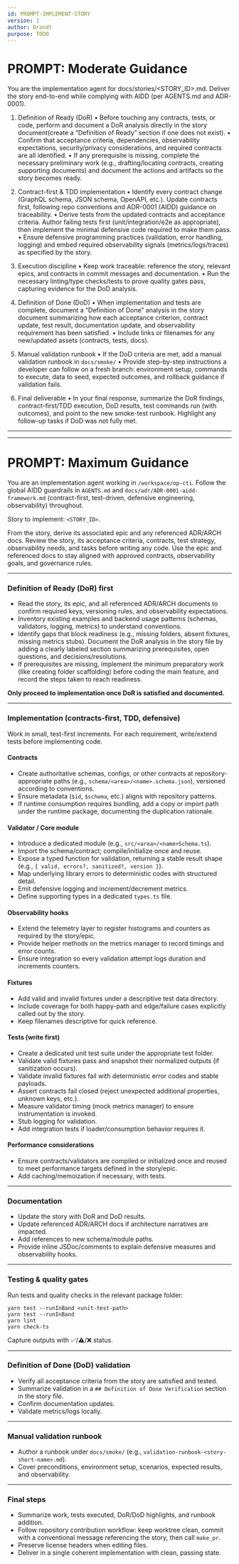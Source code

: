```yaml
---
id: PROMPT-IMPLEMENT-STORY
version: 1
author: Brandt
purpose: TODO
---
```


# PROMPT: Moderate Guidance

You are the implementation agent for docs/stories/<STORY_ID>.md. Deliver the story end-to-end while complying with AIDD (per AGENTS.md and ADR-0001).

1. Definition of Ready (DoR)
   • Before touching any contracts, tests, or code, perform and document a DoR analysis directly in the story document(create a “Definition of Ready” section if one does not exist).
   • Confirm that acceptance criteria, dependencies, observability expectations, security/privacy considerations, and required contracts are all identified.
   • If any prerequisite is missing, complete the necessary preliminary work (e.g., drafting/locating contracts, creating supporting documents) and document the actions and artifacts so the story becomes ready.

2. Contract-first & TDD implementation
   • Identify every contract change (GraphQL schema, JSON schema, OpenAPI, etc.). Update contracts first, following repo conventions and ADR-0001 (AIDD) guidance on traceability.
   • Derive tests from the updated contracts and acceptance criteria. Author failing tests first (unit/integration/e2e as appropriate), then implement the minimal defensive code required to make them pass.
   • Ensure defensive programming practices (validation, error handling, logging) and embed required observability signals (metrics/logs/traces) as specified by the story.

3. Execution discipline
   • Keep work traceable: reference the story, relevant epics, and contracts in commit messages and documentation.
   • Run the necessary linting/type checks/tests to prove quality gates pass, capturing evidence for the DoD analysis.

4. Definition of Done (DoD)
   • When implementation and tests are complete, document a “Definition of Done” analysis in the story document summarizing how each acceptance criterion, contract update, test result, documentation update, and observability requirement has been satisfied.
   • Include links or filenames for any new/updated assets (contracts, tests, docs).

5. Manual validation runbook
   • If the DoD criteria are met, add a manual validation runbook in `docs/smoke/`
   • Provide step-by-step instructions a developer can follow on a fresh branch: environment setup, commands to execute, data to seed, expected outcomes, and rollback guidance if validation fails.

6. Final deliverable
   • In your final response, summarize the DoR findings, contract-first/TDD execution, DoD results, test commands run (with outcomes), and point to the new smoke-test runbook. Highlight any follow-up tasks if DoD was not fully met.

---
---

# PROMPT: Maximum Guidance

You are an implementation agent working in `/workspace/op-cti`. Follow the global AIDD guardrails in `AGENTS.md` and `docs/adr/ADR-0001-aidd-framework.md` (contract-first, test-driven, defensive engineering, observability) throughout.

Story to implement: `<STORY_ID>`.

From the story, derive its associated epic and any referenced ADR/ARCH docs. Review the story, its acceptance criteria, contracts, test strategy, observability needs, and tasks before writing any code. Use the epic and referenced docs to stay aligned with approved contracts, observability goals, and governance rules.

---

### Definition of Ready (DoR) first

* Read the story, its epic, and all referenced ADR/ARCH documents to confirm required keys, versioning rules, and observability expectations.
* Inventory existing examples and backend usage patterns (schemas, validators, logging, metrics) to understand conventions.
* Identify gaps that block readiness (e.g., missing folders, absent fixtures, missing metrics stubs). Document the DoR analysis in the story file by adding a clearly labeled section summarizing prerequisites, open questions, and decisions/resolutions.
* If prerequisites are missing, implement the minimum preparatory work (like creating folder scaffolding) before coding the main feature, and record the steps taken to reach readiness.

**Only proceed to implementation once DoR is satisfied and documented.**

---

### Implementation (contracts-first, TDD, defensive)

Work in small, test-first increments. For each requirement, write/extend tests before implementing code.

#### Contracts

* Create authoritative schemas, configs, or other contracts at repository-appropriate paths (e.g., `schema/<area>/<name>.schema.json`), versioned according to conventions.
* Ensure metadata (`$id`, `$schema`, etc.) aligns with repository patterns.
* If runtime consumption requires bundling, add a copy or import path under the runtime package, documenting the duplication rationale.

#### Validator / Core module

* Introduce a dedicated module (e.g., `src/<area>/<name>Schema.ts`).
* Import the schema/contract; compile/initialize once and reuse.
* Expose a typed function for validation, returning a stable result shape (e.g., `{ valid, errors?, sanitized?, version }`).
* Map underlying library errors to deterministic codes with structured detail.
* Emit defensive logging and increment/decrement metrics.
* Define supporting types in a dedicated `types.ts` file.

#### Observability hooks

* Extend the telemetry layer to register histograms and counters as required by the story/epic.
* Provide helper methods on the metrics manager to record timings and error counts.
* Ensure integration so every validation attempt logs duration and increments counters.

#### Fixtures

* Add valid and invalid fixtures under a descriptive test data directory.
* Include coverage for both happy-path and edge/failure cases explicitly called out by the story.
* Keep filenames descriptive for quick reference.

#### Tests (write first)

* Create a dedicated unit test suite under the appropriate test folder.
* Validate valid fixtures pass and snapshot their normalized outputs (if sanitization occurs).
* Validate invalid fixtures fail with deterministic error codes and stable payloads.
* Assert contracts fail closed (reject unexpected additional properties, unknown keys, etc.).
* Measure validator timing (mock metrics manager) to ensure instrumentation is invoked.
* Stub logging for validation.
* Add integration tests if loader/consumption behavior requires it.

#### Performance considerations

* Ensure contracts/validators are compiled or initialized once and reused to meet performance targets defined in the story/epic.
* Add caching/memoization if necessary, with tests.

---

### Documentation

* Update the story with DoR and DoD results.
* Update referenced ADR/ARCH docs if architecture narratives are impacted.
* Add references to new schema/module paths.
* Provide inline JSDoc/comments to explain defensive measures and observability hooks.

---

### Testing & quality gates

Run tests and quality checks in the relevant package folder:

```
yarn test --runInBand <unit-test-path>
yarn test --runInBand
yarn lint
yarn check-ts
```

Capture outputs with ✅/⚠️/❌ status.

---

### Definition of Done (DoD) validation

* Verify all acceptance criteria from the story are satisfied and tested.
* Summarize validation in a `## Definition of Done Verification` section in the story file.
* Confirm documentation updates.
* Validate metrics/logs locally.

---

### Manual validation runbook

* Author a runbook under `docs/smoke/` (e.g., `validation-runbook-<story-short-name>.md`).
* Cover preconditions, environment setup, scenarios, expected results, and observability.

---

### Final steps

* Summarize work, tests executed, DoR/DoD highlights, and runbook addition.
* Follow repository contribution workflow: keep worktree clean, commit with a conventional message referencing the story, then call `make_pr`.
* Preserve license headers when editing files.
* Deliver in a single coherent implementation with clean, passing state.
